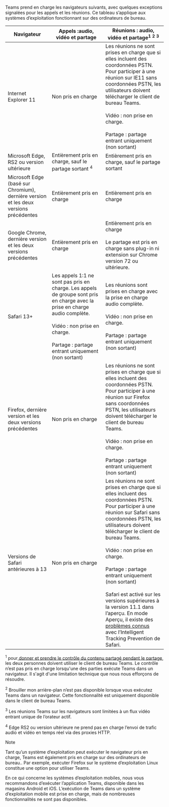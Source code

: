 Teams prend en charge les navigateurs suivants, avec quelques exceptions signalées pour les appels et les réunions. Ce tableau s’applique aux systèmes d’exploitation fonctionnant sur des ordinateurs de bureau. 


|Navigateur  |Appels :audio, vidéo et partage  |Réunions : audio, vidéo et partage<sup>1</sup> <sup>2</sup> <sup>3</sup>  |
|---------|---------|---------|
|Internet Explorer 11     |Non pris en charge         |Les réunions ne sont prises en charge que si elles incluent des coordonnées PSTN. Pour participer à une réunion sur IE11 sans coordonnées PSTN, les utilisateurs doivent télécharger le client de bureau Teams.<br><br>Vidéo : non prise en charge.<br><br>Partage : partage entrant uniquement (non sortant)     |
|Microsoft Edge, RS2 ou version ultérieure     |Entièrement pris en charge, sauf le partage sortant <sup>4</sup>         |Entièrement pris en charge, sauf le partage sortant         |
|Microsoft Edge (basé sur Chromium), dernière version et les deux versions précédentes     | Entièrement pris en charge    |Entièrement pris en charge         |
|Google Chrome, dernière version et les deux versions précédentes       |Entièrement pris en charge |Entièrement pris en charge <br> <br>Le partage est pris en charge sans plug-in ni extension sur Chrome version 72 ou ultérieure.       |
|Safari 13+     |Les appels 1:1 ne sont pas pris en charge. Les appels de groupe sont pris en charge avec la prise en charge audio complète.<br><br>Vidéo : non prise en charge.<br><br>Partage : partage entrant uniquement (non sortant)         |Les réunions sont prises en charge avec la prise en charge audio complète.<br><br>Vidéo : non prise en charge.<br><br>Partage : partage entrant uniquement (non sortant)     |
|Firefox, dernière version et les deux versions précédentes     |Non pris en charge         |Les réunions ne sont prises en charge que si elles incluent des coordonnées PSTN. Pour participer à une réunion sur Firefox sans coordonnées PSTN, les utilisateurs doivent télécharger le client de bureau Teams.<br><br>Vidéo : non prise en charge.<br><br>Partage : partage entrant uniquement (non sortant)     |
|Versions de Safari antérieures à 13     | Non pris en charge        |Les réunions ne sont prises en charge que si elles incluent des coordonnées PSTN. Pour participer à une réunion sur Safari sans coordonnées PSTN, les utilisateurs doivent télécharger le client de bureau Teams.<br><br>Vidéo : non prise en charge.<br><br>Partage : partage entrant uniquement (non sortant)<br><br>Safari est activé sur les versions supérieures à la version 11.1 dans l’aperçu. En mode Aperçu, il existe des [problèmes connus](https://support.office.com/article/safari-browser-support-1aac0a7c-35a8-42c1-a7df-f674afe234df) avec l’Intelligent Tracking Prevention de Safari.      |

<sup>1</sup> pour[ donner et prendre le contrôle du contenu partagé pendant le partage](../meeting-policies-in-teams.md#allow-a-participant-to-give-or-request-control), les deux personnes doivent utiliser le client de bureau Teams. Le contrôle n’est pas pris en charge lorsqu'une des parties exécute Teams dans un navigateur. Il s'agit d'une limitation technique que nous nous efforçons de résoudre.

<sup>2</sup> Brouiller mon arrière-plan n’est pas disponible lorsque vous exécutez Teams dans un navigateur. Cette fonctionnalité est uniquement disponible dans le client de bureau Teams.

<sup>3</sup> Les réunions Teams sur les navigateurs sont limitées à un flux vidéo entrant unique de l’orateur actif.

<sup>4</sup> Edge RS2 ou version ultérieure ne prend pas en charge l’envoi de trafic audio et vidéo en temps réel via des proxies HTTP.

> [!NOTE]
> Tant qu’un système d’exploitation peut exécuter le navigateur pris en charge, Teams est également pris en charge sur des ordinateurs de bureau.. Par exemple, exécuter Firefox sur le système d’exploitation Linux constitue une option pour utiliser Teams.
>
> En ce qui concerne les systèmes d’exploitation mobiles, nous vous recommandons d’exécuter l’application Teams, disponible dans les magasins Android et iOS. L’exécution de Teams dans un système d’exploitation mobile est prise en charge, mais de nombreuses fonctionnalités ne sont pas disponibles.
